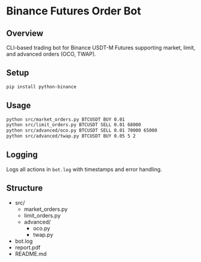 # Binance Futures Order Bot

## Overview
CLI-based trading bot for Binance USDT-M Futures supporting market, limit, and advanced orders (OCO, TWAP).

## Setup
```bash
pip install python-binance
```

## Usage
```bash
python src/market_orders.py BTCUSDT BUY 0.01
python src/limit_orders.py BTCUSDT SELL 0.01 68000
python src/advanced/oco.py BTCUSDT SELL 0.01 70000 65000
python src/advanced/twap.py BTCUSDT BUY 0.05 5 2
```

## Logging
Logs all actions in `bot.log` with timestamps and error handling.

## Structure
- src/
  - market_orders.py
  - limit_orders.py
  - advanced/
    - oco.py
    - twap.py
- bot.log
- report.pdf
- README.md
